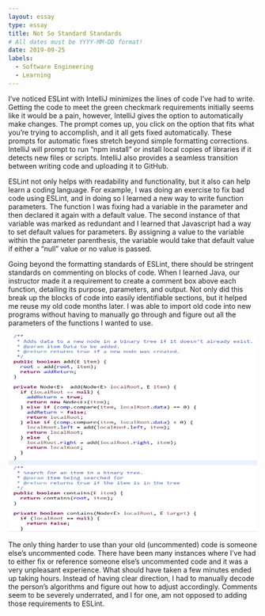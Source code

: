 ```yaml
---
layout: essay
type: essay
title: Not So Standard Standards
# All dates must be YYYY-MM-DD format!
date: 2019-09-25
labels:
  - Software Engineering
  - Learning
---
```


I’ve noticed ESLint with IntelliJ minimizes the lines of code I’ve had to write. Getting the code to meet the green checkmark requirements initially seems like it would be a pain, however, IntelliJ gives the option to automatically make changes. The prompt comes up, you click on the option that fits what you’re trying to accomplish, and it all gets fixed automatically. These prompts for automatic fixes stretch beyond simple formatting corrections. IntelliJ will prompt to run “npm install” or install local copies of libraries if it detects new files or scripts. IntelliJ also provides a seamless transition between writing code and uploading it to GitHub. 

ESLint not only helps with readability and functionality, but it also can help learn a coding language. For example, I was doing an exercise to fix bad code using ESLint, and in doing so I learned a new way to write function parameters. The function I was fixing had a variable in the parameter and then declared it again with a default value. The second instance of that variable was marked as redundant and I learned that Javascript had a way to set default values for parameters. By assigning a value to the variable within the parameter parenthesis, the variable would take that default value if either a “null” value or no value is passed. 

Going beyond the formatting standards of ESLint, there should be stringent standards on commenting on blocks of code. When I learned Java, our instructor made it a requirement to create a comment box above each function, detailing its purpose, parameters, and output. Not only did this break up the blocks of code into easily identifiable sections, but it helped me reuse my old code months later. I was able to import old code into new programs without having to manually go through and figure out all the parameters of the functions I wanted to use. 

<img src="../images/commenting.png" width="600" height="400">

The only thing harder to use than your old (uncommented) code is someone else’s uncommented code. There have been many instances where I’ve had to either fix or reference someone else’s uncommented code and it was a very unpleasant experience. What should have taken a few minutes ended up taking hours. Instead of having clear direction, I had to manually decode the person’s algorithms and figure out how to adjust accordingly. Comments seem to be severely underrated, and I for one, am not opposed to adding those requirements to ESLint. 
